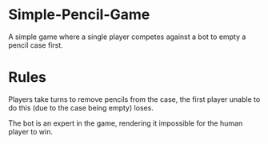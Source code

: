 # Simple-Pencil-Game
A simple game where a single player competes against a bot to empty a pencil case first.

# Rules
Players take turns to remove pencils from the case, the first player unable to do this (due to the case being empty) loses.

The bot is an expert in the game, rendering it impossible for the human player to win.

